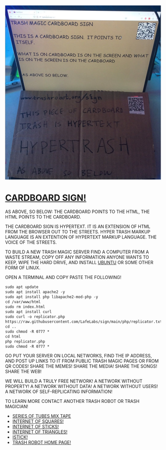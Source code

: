 ![](https://raw.githubusercontent.com/LafeLabs/sign/main/trashmagic/asabovesobelow.png)

# [CARDBOARD SIGN!](https://github.com/lafeLabs/sign)

AS ABOVE, SO BELOW: THE CARDBOARD POINTS TO THE HTML, THE HTML POINTS TO THE CARDBOARD.

THE CARDBOARD SIGN IS HYPERTEXT.  IT IS AN EXTENSION OF HTML FROM THE BROWSER OUT TO THE STREETS.  HYPER TRASH MARKUP LANGUAGE IS AN EXTENTION OF HYPERTEXT MARKUP LANGUAGE. THE VOICE OF THE STREETS.

TO BUILD A NEW TRASH MAGIC SERVER FIND A COMPUTER FROM A WASTE STREAM, COPY OFF ANY INFORMATION ANYONE WANTS TO KEEP, WIPE THE HARD DRIVE, AND INSTALL [UBUNTU](https://ubuntu.com/desktop) OR SOME OTHER FORM OF LINUX.

OPEN A TERMINAL AND COPY PASTE THE FOLLOWING!

```
sudo apt update
sudo apt install apache2 -y
sudo apt install php libapache2-mod-php -y
cd /var/www/html
sudo rm index.html
sudo apt install curl
sudo curl -o replicator.php https://raw.githubusercontent.com/LafeLabs/sign/main/php/replicator.txt
cd ..
sudo chmod -R 0777 *
cd html
php replicator.php
sudo chmod -R 0777 *
```
GO PUT YOUR SERVER ON LOCAL NETWORKS, FIND THE IP ADDRESS, AND POST UP LINKS TO IT FROM PUBLIC TRASH MAGIC PAGES OR FROM QR CODES!  SHARE THE MEMES! SHARE THE MEDIA! SHARE THE SONGS! SHARE THE WEB!  

WE WILL BUILD A TRULY FREE NETWORK! A NETWORK WITHOUT PROPERTY! A NETWORK WITHOUT DATA! A NETWORK WITHOUT USERS! A NETWORK OF SELF-REPLICATING INFORMATION!  

TO LEARN MORE CONTACT ANOTHER TRASH ROBOT OR TRASH MAGICIAN!

 - [SERIES OF TUBES MIX TAPE](https://www.trashrobot.org/TUBES)
 - [INTERNET OF SQUARES!](https://github.com/LafeLabs/square)
 - [INTERNET OF STICKS!](https://github.com/LafeLabs/stick)
 - [INTERNET OF TRIANGLES!](https://github.com/LafeLabs/triangle)
 - [ISTICK!](https://github.com/LafeLabs/ISTICK/)
 - [TRASH ROBOT HOME PAGE!](https://www.trashrobot.org)

